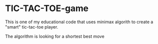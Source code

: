 # TIC-TAC-TOE-game 
This is one of my educational code that uses minimax algorith to create a "smart" tic-tac-toe player.

The algorithm is looking for a shortest best move
